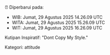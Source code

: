 ⏰ Diperbarui pada:
- WIB: Jumat, 29 Agustus 2025 14.26.09 UTC
- WITA: Jumat, 29 Agustus 2025 15.26.09 UTC
- WIT: Jumat, 29 Agustus 2025 16.26.09 UTC

Kutipan Inspiratif:
"Dont Copy My Style."


Kategori: attitude

